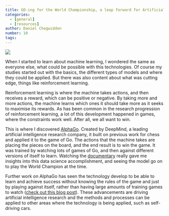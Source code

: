 ```yaml
---
title: GO-ing for the World Championship, a leap forward for Artificial Intelligence
categories:
  - [general]
  - [resources]
author: Daniel Chegwidden
number: 10
tags:
---
```


![](/images/GoSlim.jpg)

When I started to learn about machine learning, I wondered the same as everyone else, what could be possible with this technologies. Of course my studies started out with the basics, the different types of models and where they could be applied. But there was also content about what was cutting edge, things like reinforcement learning.

Reinforcement learning is where the machine takes actions, and then receives a reward, which can be positive or negative. By taking more and more actions, the machine learns which ones it should take more as it seeks to maximise its rewards. As has been common in the research progression of reinforcement learning, a lot of this development happened in games, where the constraints work well. After all, we all want to win.

This is where I discovered [AlphaGo](https://deepmind.com/research/case-studies/alphago-the-story-so-far). Created by DeepMind, a leading artificial intelligence research company, it built on previous work for chess and applied it to the game of Go. The actions that the machine takes are placing the pieces on the board, and the end result is to win the game. It was trained by watching lots of games of Go, and then against different versions of itself to learn. Watching the [documentary](https://www.youtube.com/watch?v=WXuK6gekU1Y) really gave me insights into this data science accomplishment, and seeing the model go on to play the World Champion at the time.

Further work on AlphaGo has seen the technology develop to be able to learn and achieve success without knowing the rules of the game and just by playing against itself, rather than having large amounts of training games to watch ([check out this blog post](https://deepmind.com/blog/article/muzero-mastering-go-chess-shogi-and-atari-without-rules)). These advancements are driving artificial intelligence research and the methods and processes can be applied to other areas where the technology is being applied, such as self-driving cars.